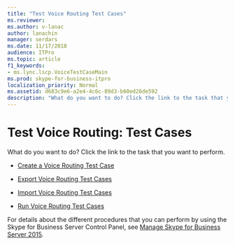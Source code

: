 ```yaml
---
title: "Test Voice Routing Test Cases"
ms.reviewer: 
ms.author: v-lanac
author: lanachin
manager: serdars
ms.date: 11/17/2018
audience: ITPro
ms.topic: article
f1_keywords:
- ms.lync.lscp.VoiceTestCaseMain
ms.prod: skype-for-business-itpro
localization_priority: Normal
ms.assetid: d683c9e6-a2e4-4c6c-89d3-b60ed26de592
description: "What do you want to do? Click the link to the task that you want to perform."
---
```


# Test Voice Routing: Test Cases

What do you want to do? Click the link to the task that you want to perform.

- [Create a Voice Routing Test Case](https://technet.microsoft.com/library/43a07a5b-2f20-462a-81e5-d628c18391e0.aspx)

- [Export Voice Routing Test Cases](https://technet.microsoft.com/library/489ac472-1a35-4755-b390-48f7cdf31e94.aspx)

- [Import Voice Routing Test Cases](https://technet.microsoft.com/library/6546e24c-9ad2-428b-92b2-63948ed0f884.aspx)

- [Run Voice Routing Test Cases](https://technet.microsoft.com/library/fb4d32df-b9ea-4944-8cd7-a6102c78c465.aspx)

For details about the different procedures that you can perform by using the Skype for Business Server Control Panel, see [Manage Skype for Business Server 2015](../../manage/manage.md).

